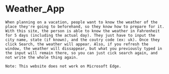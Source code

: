 # Weather_App
    When planning on a vacation, people want to know the weather of the place they're going to beforehand, so they know how to prepare for it.
    With this site, the person is able to know the weather in Fahrenheit for 5 days (including the actual day). They just have to input the
    city name, state (if known), and the coutry code (ex: uk). Once they click Search, the weather will appear. Also, if you refresh the window, the weather will dissappear, but what you previously typed in the input will remain there, so you can just cick search again, and not write the whole thing again.

    Note: This website does not work on Microsoft Edge.